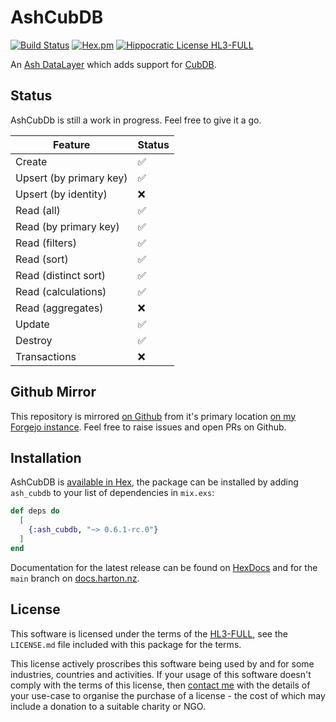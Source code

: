 # AshCubDB

[![Build Status](https://drone.harton.dev/api/badges/james/ash_cubdb/status.svg?ref=refs/heads/main)](https://drone.harton.dev/james/ash_cubdb)
[![Hex.pm](https://img.shields.io/hexpm/v/ash_cubdb.svg)](https://hex.pm/packages/ash_cubdb)
[![Hippocratic License HL3-FULL](https://img.shields.io/static/v1?label=Hippocratic%20License&message=HL3-FULL&labelColor=5e2751&color=bc8c3d)](https://firstdonoharm.dev/version/3/0/full.html)

An [Ash DataLayer](https://ash-hq.org/docs/module/ash/latest/ash-datalayer)
which adds support for [CubDB](https://hex.pm/packages/cubdb).

## Status

AshCubDb is still a work in progress. Feel free to give it a go.

| Feature                 | Status |
| ----------------------- | ------ |
| Create                  | ✅     |
| Upsert (by primary key) | ✅     |
| Upsert (by identity)    | ❌     |
| Read (all)              | ✅     |
| Read (by primary key)   | ✅     |
| Read (filters)          | ✅     |
| Read (sort)             | ✅     |
| Read (distinct sort)    | ✅     |
| Read (calculations)     | ✅     |
| Read (aggregates)       | ❌     |
| Update                  | ✅     |
| Destroy                 | ✅     |
| Transactions            | ❌     |

## Github Mirror

This repository is mirrored [on Github](https://github.com/jimsynz/ash_cubdb)
from it's primary location [on my Forgejo instance](https://harton.dev/james/ash_cubdb).
Feel free to raise issues and open PRs on Github.

## Installation

AshCubDB is [available in Hex](https://hex.pm/packages/ash_cubdb), the package can be installed
by adding `ash_cubdb` to your list of dependencies in `mix.exs`:

```elixir
def deps do
  [
    {:ash_cubdb, "~> 0.6.1-rc.0"}
  ]
end
```

Documentation for the latest release can be found on
[HexDocs](https://hexdocs.pm/ash_cubdb) and for the `main` branch on
[docs.harton.nz](https://docs.harton.nz/james/ash_cubdb).

## License

This software is licensed under the terms of the
[HL3-FULL](https://firstdonoharm.dev), see the `LICENSE.md` file included with
this package for the terms.

This license actively proscribes this software being used by and for some
industries, countries and activities. If your usage of this software doesn't
comply with the terms of this license, then [contact me](mailto:james@harton.nz)
with the details of your use-case to organise the purchase of a license - the
cost of which may include a donation to a suitable charity or NGO.
